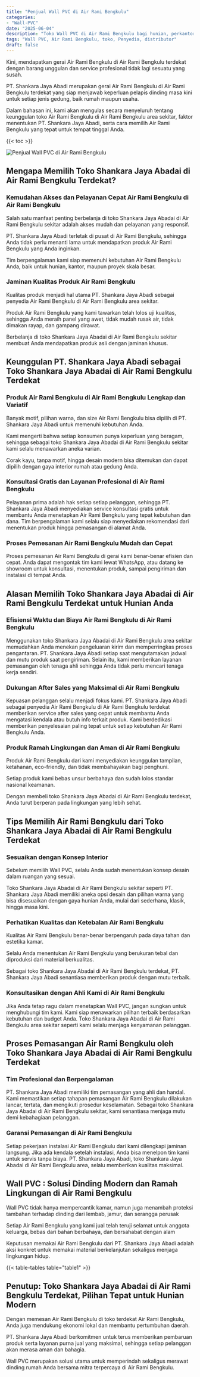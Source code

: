 ```yaml
---
title: "Penjual Wall PVC di Air Rami Bengkulu"
categories: 
- "Wall-PVC"
date: "2025-06-04"
description: "Toko Wall PVC di Air Rami Bengkulu bagi hunian, perkantoran, dan ritel. Material terbaik, variasi motif, variasi warna elegan, dengan jasa pemasangan oleh teknisi berpengalaman serta kepastian resmi!|Jasa penyediaan Wall PVC di Air Rami Bengkulu untuk keperluan tempat tinggal, kantor, atau toko, dengan produk unggulan dan instalasi oleh tim berpengalaman dan garansi resmi.|Solusi Wall PVC di Air Rami Bengkulu yang andal untuk tempat tinggal, perkantoran, dan toko, bersama produk terbaik dan pemasangan oleh tim profesional dan garansi resmi.|Penjualan Wall PVC di Air Rami Bengkulu untuk tempat tinggal, perkantoran, serta ritel, beserta produk berkualitas dan instalasi ditangani oleh tenaga ahli profesional, dilengkapi dengan garansi resmi.}"
tags: "Wall PVC, Air Rami Bengkulu, toko, Penyedia, distributor"
draft: false
---
```


Kini, mendapatkan gerai Air Rami Bengkulu di Air Rami Bengkulu terdekat dengan barang unggulan dan service profesional tidak lagi sesuatu yang susah.

PT. Shankara Jaya Abadi merupakan gerai Air Rami Bengkulu di Air Rami Bengkulu terdekat yang siap menjawab keperluan pelapis dinding masa kini untuk setiap jenis gedung, baik rumah maupun usaha.

Dalam bahasan ini, kami akan mengulas secara menyeluruh tentang keunggulan toko Air Rami Bengkulu di Air Rami Bengkulu area sekitar, faktor menentukan PT. Shankara Jaya Abadi, serta cara memilih Air Rami Bengkulu yang tepat untuk tempat tinggal Anda.

{{< toc >}}

![Penjual Wall PVC di Air Rami Bengkulu](/images/Wall-PVC/Penjual-Wall-PVC-di-Air-Rami-Bengkulu.png)


## Mengapa Memilih Toko Shankara Jaya Abadai di Air Rami Bengkulu Terdekat?

### Kemudahan Akses dan Pelayanan Cepat Air Rami Bengkulu di Air Rami Bengkulu

Salah satu manfaat penting berbelanja di toko Shankara Jaya Abadai di Air Rami Bengkulu sekitar adalah akses mudah dan pelayanan yang responsif.

PT. Shankara Jaya Abadi terletak di pusat di Air Rami Bengkulu, sehingga Anda tidak perlu menanti lama untuk mendapatkan produk Air Rami Bengkulu yang Anda inginkan.

Tim berpengalaman kami siap memenuhi kebutuhan Air Rami Bengkulu Anda, baik untuk hunian, kantor, maupun proyek skala besar.

### Jaminan Kualitas Produk Air Rami Bengkulu

Kualitas produk menjadi hal utama PT. Shankara Jaya Abadi sebagai penyedia Air Rami Bengkulu di Air Rami Bengkulu area sekitar.

Produk Air Rami Bengkulu yang kami tawarkan telah lolos uji kualitas, sehingga Anda meraih panel yang awet, tidak mudah rusak air, tidak dimakan rayap, dan gampang dirawat.

Berbelanja di toko Shankara Jaya Abadai di Air Rami Bengkulu sekitar membuat Anda mendapatkan produk asli dengan jaminan khusus.

## Keunggulan PT. Shankara Jaya Abadi sebagai Toko Shankara Jaya Abadai di Air Rami Bengkulu Terdekat

### Produk Air Rami Bengkulu di Air Rami Bengkulu Lengkap dan Variatif

Banyak motif, pilihan warna, dan size Air Rami Bengkulu bisa dipilih di PT. Shankara Jaya Abadi untuk memenuhi kebutuhan Anda.

Kami mengerti bahwa setiap konsumen punya keperluan yang beragam, sehingga sebagai toko Shankara Jaya Abadai di Air Rami Bengkulu sekitar kami selalu menawarkan aneka varian.

Corak kayu, tanpa motif, hingga desain modern bisa ditemukan dan dapat dipilih dengan gaya interior rumah atau gedung Anda.

### Konsultasi Gratis dan Layanan Profesional di Air Rami Bengkulu

Pelayanan prima adalah hak setiap setiap pelanggan, sehingga PT. Shankara Jaya Abadi menyediakan service konsultasi gratis untuk membantu Anda menetapkan Air Rami Bengkulu yang tepat kebutuhan dan dana. Tim berpengalaman kami selalu siap menyediakan rekomendasi dari menentukan produk hingga pemasangan di alamat Anda.

### Proses Pemesanan Air Rami Bengkulu Mudah dan Cepat

Proses pemesanan Air Rami Bengkulu di gerai kami benar-benar efisien dan cepat. Anda dapat mengontak tim kami lewat WhatsApp, atau datang ke showroom untuk konsultasi, menentukan produk, sampai pengiriman dan instalasi di tempat Anda.

## Alasan Memilih Toko Shankara Jaya Abadai di Air Rami Bengkulu Terdekat untuk Hunian Anda

### Efisiensi Waktu dan Biaya Air Rami Bengkulu di Air Rami Bengkulu

Menggunakan toko Shankara Jaya Abadai di Air Rami Bengkulu area sekitar memudahkan Anda menekan pengeluaran kirim dan memperringkas proses pengantaran. PT. Shankara Jaya Abadi setiap saat mengutamakan jadwal dan mutu produk saat pengiriman. Selain itu, kami memberikan layanan pemasangan oleh tenaga ahli sehingga Anda tidak perlu mencari tenaga kerja sendiri.

### Dukungan After Sales yang Maksimal di Air Rami Bengkulu

Kepuasan pelanggan selalu menjadi fokus kami. PT. Shankara Jaya Abadi sebagai penyedia Air Rami Bengkulu di Air Rami Bengkulu terdekat memberikan service after sales yang cepat untuk membantu Anda mengatasi kendala atau butuh info terkait produk. Kami berdedikasi memberikan penyelesaian paling tepat untuk setiap kebutuhan Air Rami Bengkulu Anda.

### Produk Ramah Lingkungan dan Aman di Air Rami Bengkulu

Produk Air Rami Bengkulu dari kami menyediakan keunggulan tampilan, ketahanan, eco-friendly, dan tidak membahayakan bagi penghuni.

Setiap produk kami bebas unsur berbahaya dan sudah lolos standar nasional keamanan.

Dengan membeli toko Shankara Jaya Abadai di Air Rami Bengkulu terdekat, Anda turut berperan pada lingkungan yang lebih sehat.

## Tips Memilih Air Rami Bengkulu dari Toko Shankara Jaya Abadai di Air Rami Bengkulu Terdekat

### Sesuaikan dengan Konsep Interior 

Sebelum memilih Wall PVC, selalu Anda sudah menentukan konsep desain dalam ruangan yang sesuai.

Toko Shankara Jaya Abadai di Air Rami Bengkulu sekitar seperti PT. Shankara Jaya Abadi memiliki aneka opsi desain dan pilihan warna yang bisa disesuaikan dengan gaya hunian Anda, mulai dari sederhana, klasik, hingga masa kini.

### Perhatikan Kualitas dan Ketebalan Air Rami Bengkulu

Kualitas Air Rami Bengkulu benar-benar berpengaruh pada daya tahan dan estetika kamar.

Selalu Anda menentukan Air Rami Bengkulu yang berukuran tebal dan diproduksi dari material berkualitas.

Sebagai toko Shankara Jaya Abadai di Air Rami Bengkulu terdekat, PT. Shankara Jaya Abadi senantiasa memberikan produk dengan mutu terbaik.

### Konsultasikan dengan Ahli Kami di Air Rami Bengkulu

Jika Anda tetap ragu dalam menetapkan Wall PVC, jangan sungkan untuk menghubungi tim kami. Kami siap menawarkan pilihan terbaik berdasarkan kebutuhan dan budget Anda. Toko Shankara Jaya Abadai di Air Rami Bengkulu area sekitar seperti kami selalu menjaga kenyamanan pelanggan.

## Proses Pemasangan Air Rami Bengkulu oleh Toko Shankara Jaya Abadai di Air Rami Bengkulu Terdekat

### Tim Profesional dan Berpengalaman

PT. Shankara Jaya Abadi memiliki tim pemasangan yang ahli dan handal. Kami memastikan setiap tahapan pemasangan Air Rami Bengkulu dilakukan lancar, tertata, dan mengikuti prosedur keselamatan. Sebagai toko Shankara Jaya Abadai di Air Rami Bengkulu sekitar, kami senantiasa menjaga mutu demi kebahagiaan pelanggan.

### Garansi Pemasangan di Air Rami Bengkulu

Setiap pekerjaan instalasi Air Rami Bengkulu dari kami dilengkapi jaminan langsung. Jika ada kendala setelah instalasi, Anda bisa menelpon tim kami untuk servis tanpa biaya. PT. Shankara Jaya Abadi, toko Shankara Jaya Abadai di Air Rami Bengkulu area, selalu memberikan kualitas maksimal.

##  Wall PVC : Solusi Dinding Modern dan Ramah Lingkungan di Air Rami Bengkulu

 Wall PVC  tidak hanya mempercantik kamar, namun juga menambah proteksi tambahan terhadap dinding dari lembab, jamur, dan serangga perusak

Setiap Air Rami Bengkulu yang kami jual telah teruji selamat untuk anggota keluarga, bebas dari bahan berbahaya, dan bersahabat dengan alam

Keputusan memakai Air Rami Bengkulu dari PT. Shankara Jaya Abadi adalah aksi konkret untuk memakai material berkelanjutan sekaligus menjaga lingkungan hidup.

{{< table-tables table="table1" >}}

## Penutup: Toko Shankara Jaya Abadai di Air Rami Bengkulu Terdekat, Pilihan Tepat untuk Hunian Modern

Dengan memesan Air Rami Bengkulu di toko terdekat Air Rami Bengkulu, Anda juga mendukung ekonomi lokal dan membantu pertumbuhan daerah.

PT. Shankara Jaya Abadi berkomitmen untuk terus memberikan pembaruan produk serta layanan purna jual yang maksimal, sehingga setiap pelanggan akan merasa aman dan bahagia.

 Wall PVC  merupakan solusi utama untuk memperindah sekaligus merawat dinding rumah Anda bersama mitra terpercaya di Air Rami Bengkulu.